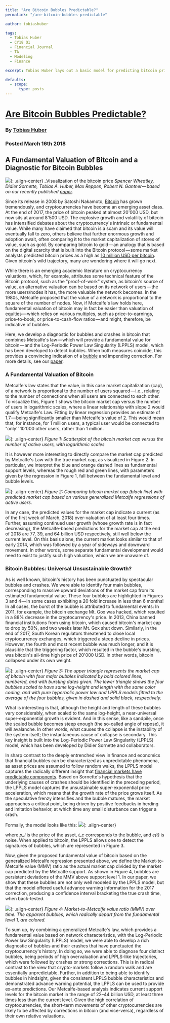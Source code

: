 ```yaml
---
title: "Are Bitcoin Bubbles Predictable?"
permalink: "/are-bitcoin-bubbles-predictable" 

author: tobiashuber

tags:
  - Tobias Huber
  - CY18 Q1
  - Financial Journal
  - TA
  - Modeling
  - Finance

excerpt: Tobias Huber lays out a basic model for predicting bitcoin price bubbles. Posted March 16, 2018.

defaults:
  - scope:
      type: posts
---
```


# [Are Bitcoin Bubbles Predictable?](https://hackernoon.com/are-bitcoin-bubbles-predictable-6aa5b830f41a)
### By [Tobias Huber](https://twitter.com/TobiasAHuber)
### Posted March 16th 2018

## A Fundamental Valuation of Bitcoin and a Diagnostic for Bitcoin Bubbles

![](/assets/images/cy18/cy18q1m3/th-1.png){: .align-center}
_Visualization of the bitcoin price _Spencer Wheatley, Didier Sornette, Tobias A. Huber, Max Reppen, Robert N. Gantner_— _based on our recently published_ _[paper](https://arxiv.org/abs/1803.05663)._

Since its release in 2008 by Satoshi Nakamoto, [Bitcoin](https://hackernoon.com/tagged/bitcoin) has grown tremendously, and cryptocurrencies have become an emerging asset class. At the end of 2017, the price of bitcoin peaked at almost 20'000 USD, but now sits at around 8'500 USD. The explosive growth and volatility of bitcoin has intensified debates about the cryptocurrency's intrinsic or fundamental value. While many have claimed that bitcoin is a scam and its value will eventually fall to zero, others believe that further enormous growth and adoption await, often comparing it to the market capitalization of stores of value, such as gold. By comparing bitcoin to gold — an analogy that is based on the digital scarcity that is built into the Bitcoin protocol — some market analysts predicted bitcoin prices as a high as [10 million USD per bitcoin](https://www.youtube.com/watch?v=GGberGnxiJk). Given bitcoin's wild trajectory, many are wondering where it will go next.

While there is an emerging academic literature on cryptocurrency valuations, which, for example, attributes some technical feature of the Bitcoin protocol, such as the "proof-of-work" system, as bitcoin's source of value, an alternative valuation can be based on its network of users — the more users/nodes it has, the more valuable the network becomes. In the 1980s, Metcalfe proposed that the value of a network is proportional to the square of the number of nodes. Now, if Metcalfe's law holds here, fundamental valuation of bitcoin may in fact be easier than valuation of equities — which relies on various multiples, such as price-to-earnings, price-to-book, or price-to-cash-flow ratios — and might, therefore, be indicative of bubbles.

Here, we develop a diagnostic for bubbles and crashes in bitcoin that combines Metcalfe's law — which will provide a fundamental value for bitcoin — and the Log-Periodic Power Law Singularity (LPPLS) model, which has been developed to detect bubbles. When both measures coincide, this provides a convincing indication of a [bubble](https://hackernoon.com/tagged/bubble) and impending correction. For more details, see our [paper](https://papers.ssrn.com/sol3/papers.cfm?abstract_id=3141050).

### A Fundamental Valuation of Bitcoin

Metcalfe's law states that the value, in this case market capitalization (cap), of a network is proportional to the number of users squared — i.e., relating to the number of connections when all users are connected to each other. To visualize this, Figure 1 shows the bitcoin market cap versus the number of users in logarithmic scales, where a linear relationship with slope 2 would qualify Metcalfe's Law. Fitting by linear regression provides an estimate of 1.7 — being significantly smaller than Metcalfe's value of 2. This would mean that, for instance, for 1 million users, a typical user would be connected to "only'' 10'000 other users, rather than 1 million.

![](/assets/images/cy18/cy18q1m3/th-2.png){: .align-center}
_Figure 1: Scatterplot of the bitcoin market cap versus the number of active users, with logarithmic scales_

It is however more interesting to directly compare the market cap predicted by Metcalfe's Law with the true market cap, as visualized in Figure 2. In particular, we interpret the blue and orange dashed lines as fundamental support levels, whereas the rough red and green lines, with parameters given by the regression in Figure 1, fall between the fundamental level and bubble levels.

![](/assets/images/cy18/cy18q1m3/th-3.png){: .align-center}
_Figure 2: Comparing bitcoin market cap (black line) with predicted market cap based on various generalized Metcalfe regressions of active users._

In any case, the predicted values for the market cap indicate a current (as of the first week of March, 2018) over-valuation of at least four times. Further, assuming continued user growth (whose growth rate is in fact decreasing), the Metcalfe-based predictions for the market cap at the end of 2018 are 77, 39, and 64 billion USD respectively, still well below the current level. On this basis alone, the current market looks similar to that of early 2014, which was followed by a year of sideways and downward movement. In other words, some separate fundamental development would need to exist to justify such high valuation, which we are unaware of.

### Bitcoin Bubbles: Universal Unsustainable Growth?

As is well known, bitcoin's history has been punctuated by spectacular bubbles and crashes. We were able to identify four main bubbles, corresponding to massive upward deviations of the market cap from its estimated fundamental value. These four bubbles are highlighted in Figures 3 and 4 — in some cases exhibiting a 20 fold increase in less than 6 months! In all cases, the burst of the bubble is attributed to fundamental events: In 2011, for example, the bitcoin exchange Mt. Gox was hacked, which resulted in a 88% decrease in the cryptocurrency's price. In 2013, China banned financial institutions from using bitcoin, which caused bitcoin's market cap to drop by 50%, and two weeks later Mt. Gox shut down. Similarly, in the end of 2017, South Korean regulators threatened to close local cryptocurrency exchanges, which triggered a steep decline in prices. However, the fourth and most recent bubble was much longer, and it is plausible that the triggering factor, which resulted in the bubble's bursting, was bitcoin's all-time high price of 20'000 USD. In other words, bitcoin collapsed under its own weight.

![](/assets/images/cy18/cy18q1m3/th-4.png){: .align-center}
_Figure 3: The upper triangle represents the market cap of bitcoin with four major bubbles indicated by bold colored lines, numbered, and with bursting dates given. The lower triangle shows the four bubbles scaled to have same log-height and length with the same color coding, and with pure hyperbolic power law and LPPLS models fitted to the average of the four bubbles, given in dashed and solid black, respectively._

What is interesting is that, although the height and length of these bubbles vary considerably, when scaled to the same log-height, a near-universal super-exponential growth is evident. And in this sense, like a sandpile, once the scaled bubble becomes steep enough (the so-called angle of repose), it will avalanche. In other words, what causes the collapse is the instability of the system itself; the instantaneous cause of collapse is secondary. This key insight is built into the Log-Periodic Power Law Singularity (LPPLS) model, which has been developed by Didier Sornette and collaborators.

In sharp contrast to the deeply entrenched view in finance and economics that financial bubbles can be characterized as unpredictable phenomena, as asset prices are assumed to follow random walks, the LPPLS model captures the radically different insight that [financial markets have predictable components](https://arxiv.org/abs/1404.2140). Based on Sornette's hypothesis that the underlying causes of crashes should be identified in the preceding period, the LPPLS model captures the unsustainable super-exponential price acceleration, which means that the growth rate of the price grows itself. As the speculative frenzy intensifies and the bubble matures, the market approaches a critical point, being driven by positive feedbacks in herding and imitation behavior, at which time any small disturbance can trigger a crash.

Formally, the model looks like this:
![](/assets/images/cy18/cy18q1m3/th-5.png){: .align-center}

where _p_i_ is the price of the asset, _t_c_ corresponds to the bubble, and _ε(t)_ is noise. When applied to bitcoin, the LPPLS allows one to detect the signatures of bubbles, which are represented in Figure 3.

Now, given the proposed fundamental value of bitcoin based on the generalized Metcalfe regression presented above, we define the Market-to-Metcalfe value (MMV) ratio as the actual market cap divided by the market cap predicted by the Metcalfe support. As shown in Figure 4, bubbles are persistent deviations of the MMV above support level 1. In our paper, we show that these bubbles are not only well modeled by the LPPLS model, but that the model offered useful advance warning information for the 2017 correction, producing a confidence interval bracketing the true crash time, when back-tested.

![](/assets/images/cy18/cy18q1m3/th-6.png){: .align-center}
_Figure 4: Market-to-Metcalfe value ratio (MMV) over time. The apparent bubbles, which radically depart from the fundamental level 1, are colored._

To sum up, by combining a generalized Metcalfe's law, which provides a fundamental value based on network characteristics, with the Log-Periodic Power law Singularity (LPPLS) model, we were able to develop a rich diagnostic of bubbles and their crashes that have punctuated the cryptocurrency's history. In doing so, we were able to diagnose four distinct bubbles, being periods of high overvaluation and LPPLS-like trajectories, which were followed by crashes or strong corrections. This is in radical contrast to the view that crypto-markets follow a random walk and are essentially unpredictable. Further, in addition to being able to identify bubbles in hindsight, given the consistent LPPLS bubble characteristics and demonstrated advance warning potential, the LPPLS can be used to provide ex-ante predictions. Our Metcalfe-based analysis indicates current support levels for the bitcoin market in the range of 22–44 billion USD, at least three times less than the current level. Given the high correlation of cryptocurrencies, the short-term movements of other cryptocurrencies are likely to be affected by corrections in bitcoin (and vice-versa), regardless of their own relative valuations.
